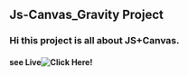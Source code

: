 ## Js-Canvas_Gravity Project

### Hi this project is all about JS+Canvas.

#### see Live![Click Here!](https://ryan-riaz.github.io/Js-Canvas-Gravity/)
